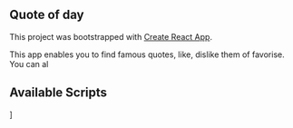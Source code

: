 ## Quote of day

This project was bootstrapped with [Create React App](https://github.com/facebook/create-react-app).

This app enables you to find famous  quotes, like, dislike them of favorise. 
You can al

## Available Scripts

]
<!--stackedit_data:
eyJoaXN0b3J5IjpbMTU0MzQ1MTM4Nl19
-->